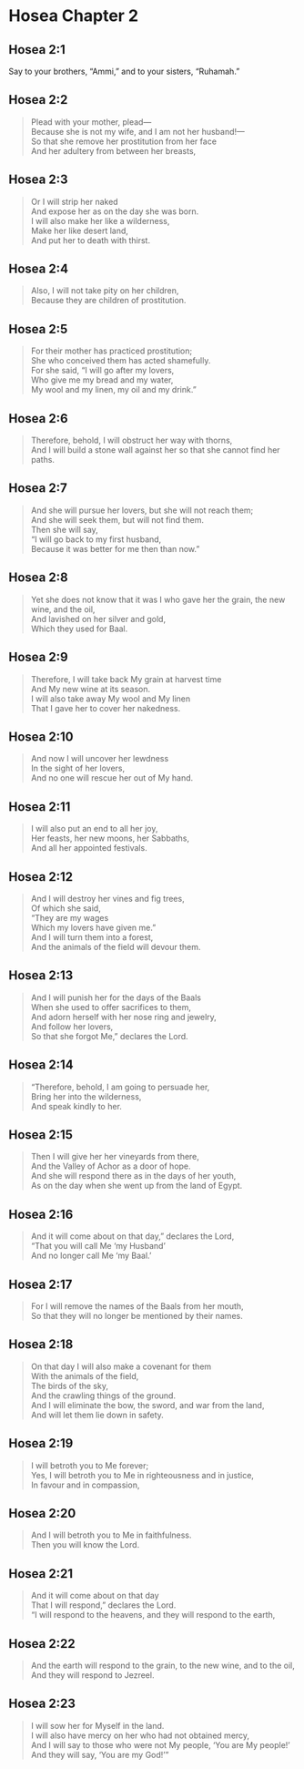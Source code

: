 # Hosea Chapter 2

## Hosea 2:1

Say to your brothers, “Ammi,” and to your sisters, “Ruhamah.”

## Hosea 2:2

> Plead with your mother, plead—  
> Because she is not my wife, and I am not her husband!—  
> So that she remove her prostitution from her face  
> And her adultery from between her breasts,

## Hosea 2:3

> Or I will strip her naked  
> And expose her as on the day she was born.  
> I will also make her like a wilderness,  
> Make her like desert land,  
> And put her to death with thirst.

## Hosea 2:4

> Also, I will not take pity on her children,  
> Because they are children of prostitution.

## Hosea 2:5

> For their mother has practiced prostitution;  
> She who conceived them has acted shamefully.  
> For she said, “I will go after my lovers,  
> Who give me my bread and my water,  
> My wool and my linen, my oil and my drink.”

## Hosea 2:6

> Therefore, behold, I will obstruct her way with thorns,  
> And I will build a stone wall against her so that she cannot find her paths.

## Hosea 2:7

> And she will pursue her lovers, but she will not reach them;  
> And she will seek them, but will not find them.  
> Then she will say,  
> “I will go back to my first husband,  
> Because it was better for me then than now.”

## Hosea 2:8

> Yet she does not know that it was I who gave her the grain, the new wine, and the oil,  
> And lavished on her silver and gold,  
> Which they used for Baal.

## Hosea 2:9

> Therefore, I will take back My grain at harvest time  
> And My new wine at its season.  
> I will also take away My wool and My linen  
> That I gave her to cover her nakedness.

## Hosea 2:10

> And now I will uncover her lewdness  
> In the sight of her lovers,  
> And no one will rescue her out of My hand.

## Hosea 2:11

> I will also put an end to all her joy,  
> Her feasts, her new moons, her Sabbaths,  
> And all her appointed festivals.

## Hosea 2:12

> And I will destroy her vines and fig trees,  
> Of which she said,  
> “They are my wages  
> Which my lovers have given me.”  
> And I will turn them into a forest,  
> And the animals of the field will devour them.

## Hosea 2:13

> And I will punish her for the days of the Baals  
> When she used to offer sacrifices to them,  
> And adorn herself with her nose ring and jewelry,  
> And follow her lovers,  
> So that she forgot Me,” declares the Lord.

## Hosea 2:14

> “Therefore, behold, I am going to persuade her,  
> Bring her into the wilderness,  
> And speak kindly to her.

## Hosea 2:15

> Then I will give her her vineyards from there,  
> And the Valley of Achor as a door of hope.  
> And she will respond there as in the days of her youth,  
> As on the day when she went up from the land of Egypt.

## Hosea 2:16

> And it will come about on that day,” declares the Lord,  
> “That you will call Me ‘my Husband’  
> And no longer call Me ‘my Baal.’

## Hosea 2:17

> For I will remove the names of the Baals from her mouth,  
> So that they will no longer be mentioned by their names.

## Hosea 2:18

> On that day I will also make a covenant for them  
> With the animals of the field,  
> The birds of the sky,  
> And the crawling things of the ground.  
> And I will eliminate the bow, the sword, and war from the land,  
> And will let them lie down in safety.

## Hosea 2:19

> I will betroth you to Me forever;  
> Yes, I will betroth you to Me in righteousness and in justice,  
> In favour and in compassion,

## Hosea 2:20

> And I will betroth you to Me in faithfulness.  
> Then you will know the Lord.

## Hosea 2:21

> And it will come about on that day  
> That I will respond,” declares the Lord.  
> “I will respond to the heavens, and they will respond to the earth,

## Hosea 2:22

> And the earth will respond to the grain, to the new wine, and to the oil,  
> And they will respond to Jezreel.

## Hosea 2:23

> I will sow her for Myself in the land.  
> I will also have mercy on her who had not obtained mercy,  
> And I will say to those who were not My people, ‘You are My people!’  
> And they will say, ‘You are my God!’”

